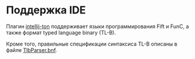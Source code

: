 # Поддержка IDE

Плагин [intellij-ton](https://github.com/andreypfau/intellij-ton) поддерживает языки программирования Fift и FunC, а также формат typed language binary (TL-B).

Кроме того, правильные спецификации синтаксиса TL-B описаны в
файле [TlbParser.bnf](https://github.com/ton-blockchain/intellij-ton/blob/main/src/main/grammar/TlbParser.bnf).
